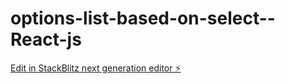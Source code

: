 # options-list-based-on-select--React-js

[Edit in StackBlitz next generation editor ⚡️](https://stackblitz.com/~/github.com/ALIIMAM123/options-list-based-on-select--React-js)